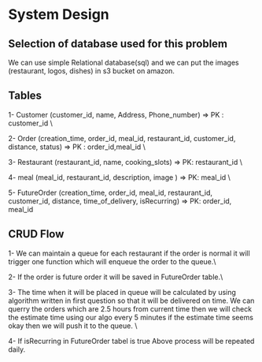 # System Design

## Selection of database used for this problem

We can use simple Relational database(sql) and we can put the images (restaurant, logos, dishes) in s3 bucket on amazon. 

## Tables
1- Customer (customer_id, name, Address, Phone_number) => PK : customer_id \

2- Order (creation_time, order_id, meal_id, restaurant_id, customer_id, distance, status) => PK : order_id,meal_id \

3- Restaurant (restaurant_id, name, cooking_slots) => PK: restaurant_id \

4- meal (meal_id, restaurant_id, description, image ) => PK: meal_id \

5- FutureOrder (creation_time, order_id, meal_id, restaurant_id, customer_id, distance, time_of_delivery, isRecurring) => PK: order_id, meal_id

## CRUD Flow

1- We can maintain a queue for each restaurant if the order is normal it will trigger one function which will enqueue the order to the queue.\

2- If the order is future order it will be saved in FutureOrder table.\

3- The time when it will be placed in queue will be calculated by using algorithm written in first question so that it will be delivered on time. We can querry the orders which are 2.5 hours from current time then we will check the estimate time using our algo every 5 minutes if the estimate time seems okay then we will push it to the queue. \

4- If isRecurring in FutureOrder tabel is true Above process will be repeated daily.
